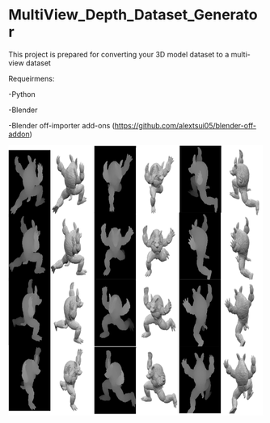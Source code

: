 # MultiView_Depth_Dataset_Generator
This project is prepared for converting your 3D model dataset to a multi-view dataset

Requeirmens:

-Python

-Blender

-Blender off-importer add-ons (https://github.com/alextsui05/blender-off-addon)


<img src="multiview.png" alt="multiview" class="inline" height="535" width="811"/>

